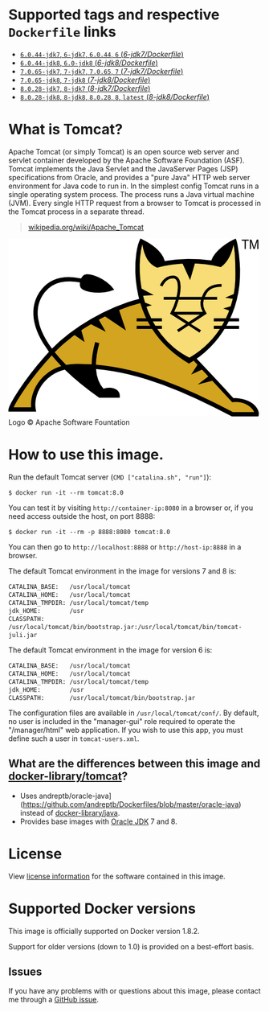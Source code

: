 # Supported tags and respective `Dockerfile` links

-	[`6.0.44-jdk7`, `6-jdk7`, `6.0.44`, `6` (*6-jdk7/Dockerfile*)](https://github.com/andreptb/Dockerfiles/blob/master/tomcat/6/jdk-7/Dockerfile)
-	[`6.0.44-jdk8`, `6.0-jdk8`  (*6-jdk8/Dockerfile*)](https://github.com/andreptb/Dockerfiles/blob/master/tomcat/6/jdk-8/Dockerfile)
-	[`7.0.65-jdk7`, `7-jdk7`, `7.0.65`, `7` (*7-jdk7/Dockerfile*)](https://github.com/andreptb/Dockerfiles/blob/master/tomcat/7/jdk-7/Dockerfile)
-	[`7.0.65-jdk8`, `7-jdk8` (*7-jdk8/Dockerfile*)](https://github.com/andreptb/Dockerfiles/blob/master/tomcat/7/jdk-8/Dockerfile)
-	[`8.0.28-jdk7`, `8-jdk7` (*8-jdk7/Dockerfile*)](https://github.com/andreptb/Dockerfiles/blob/master/tomcat/8/jdk-7/Dockerfile)
-	[`8.0.28-jdk8`, `8-jdk8`, `8.0.28`, `8`, `latest` (*8-jdk8/Dockerfile*)](https://github.com/andreptb/Dockerfiles/blob/master/tomcat/8/jdk-8/Dockerfile)

  # What is Tomcat?

Apache Tomcat (or simply Tomcat) is an open source web server and servlet container developed by the Apache Software Foundation (ASF). Tomcat implements the Java Servlet and the JavaServer Pages (JSP) specifications from Oracle, and provides a "pure Java" HTTP web server environment for Java code to run in. In the simplest config Tomcat runs in a single operating system process. The process runs a Java virtual machine (JVM). Every single HTTP request from a browser to Tomcat is processed in the Tomcat process in a separate thread.

> [wikipedia.org/wiki/Apache_Tomcat](https://en.wikipedia.org/wiki/Apache_Tomcat)

![logo](https://raw.githubusercontent.com/docker-library/docs/master/tomcat/logo.png)Logo &copy; Apache Software Fountation

# How to use this image.

Run the default Tomcat server (`CMD ["catalina.sh", "run"]`):

```console
$ docker run -it --rm tomcat:8.0
```

You can test it by visiting `http://container-ip:8080` in a browser or, if you need access outside the host, on port 8888:

```console
$ docker run -it --rm -p 8888:8080 tomcat:8.0
```

You can then go to `http://localhost:8888` or `http://host-ip:8888` in a browser.

The default Tomcat environment in the image for versions 7 and 8 is:

	CATALINA_BASE:   /usr/local/tomcat
	CATALINA_HOME:   /usr/local/tomcat
	CATALINA_TMPDIR: /usr/local/tomcat/temp
	jdk_HOME:        /usr
	CLASSPATH:       /usr/local/tomcat/bin/bootstrap.jar:/usr/local/tomcat/bin/tomcat-juli.jar

The default Tomcat environment in the image for version 6 is:

	CATALINA_BASE:   /usr/local/tomcat
	CATALINA_HOME:   /usr/local/tomcat
	CATALINA_TMPDIR: /usr/local/tomcat/temp
	jdk_HOME:        /usr
	CLASSPATH:       /usr/local/tomcat/bin/bootstrap.jar

The configuration files are available in `/usr/local/tomcat/conf/`. By default, no user is included in the "manager-gui" role required to operate the "/manager/html" web application. If you wish to use this app, you must define such a user in `tomcat-users.xml`.

## What are the differences between this image and [docker-library/tomcat](https://github.com/docker-library/tomcat)?

* Uses andreptb/oracle-java](https://github.com/andreptb/Dockerfiles/blob/master/oracle-java) instead of [docker-library/java](https://github.com/docker-library/java).
* Provides base images with [Oracle JDK](http://www.oracle.com/technetwork/pt/java/javase/downloads/index.html) 7 and 8.

# License

View [license information](https://www.apache.org/licenses/LICENSE-2.0) for the software contained in this image.

# Supported Docker versions

This image is officially supported on Docker version 1.8.2.

Support for older versions (down to 1.0) is provided on a best-effort basis.

## Issues

If you have any problems with or questions about this image, please contact me through a [GitHub issue](https://github.com/andreptb/Dockerfiles/issues).
